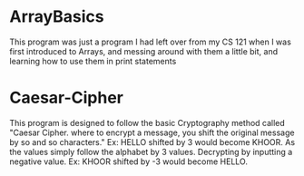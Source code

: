 # ArrayBasics

This program was just a program I had left over from my CS 121 when I was first
introduced to Arrays, and messing around with them a little bit, and learning how
to use them in print statements


# Caesar-Cipher

This program is designed to follow the basic Cryptography method called "Caesar Cipher. 
where to encrypt a message, you shift the original message by so and so characters."
Ex: HELLO shifted by 3 would become KHOOR. As the values simply follow the alphabet by
3 values.
Decrypting by inputting a negative value. 
Ex: KHOOR shifted by -3 would become HELLO. 

